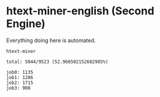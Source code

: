 # htext-miner-english (Second Engine)

Everything doing here is automated.

```
htext-miner

total: 5044/9523 (52.966502152682985%)

job0: 1135
job1: 1286
job2: 1715
job3: 908
```